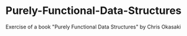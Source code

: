 # Purely-Functional-Data-Structures
Exercise of a book "Purely Functional Data Structures" by Chris Okasaki

